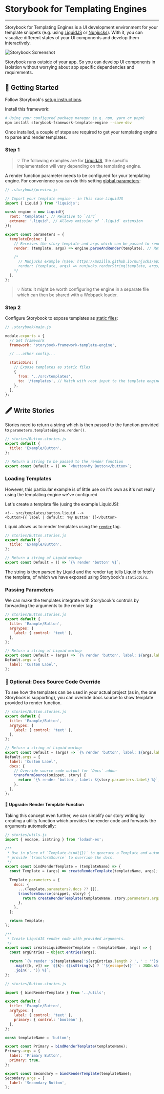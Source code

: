 # Storybook for Templating Engines

---

Storybook for Templating Engines is a UI development environment for your template snippets (e.g. using [LiquidJS](https://liquidjs.com/) or [Nunjucks](https://mozilla.github.io/nunjucks/)).
With it, you can visualize different states of your UI components and develop them interactively.

![Storybook Screenshot](https://github.com/storybookjs/storybook/blob/main/media/storybook-intro.gif)

Storybook runs outside of your app.
So you can develop UI components in isolation without worrying about app specific dependencies and requirements.

## 🚀 Getting Started

Follow Storybook's [setup instructions](https://storybook.js.org/docs/html/get-started/install).

Install this framework:

```sh
# Using your configured package manager (e.g. npm, yarn or pnpm)
npm install storybook-framework-template-engine --save-dev
```

Once installed, a couple of steps are required to get your templating engine to parse and render templates.

### Step 1

> 💡 The following examples are for [LiquidJS](https://liquidjs.com/), the specific implementation will vary depending on the templating engine.

A render function parameter needs to be configured for your templating engine. For convenience you can do this setting [global parameters](https://storybook.js.org/docs/html/writing-stories/parameters#global-parameters):

```js
// .storybook/preview.js

// Import your template engine - in this case LiquidJS
import { Liquid } from 'liquidjs';

const engine = new Liquid({
  root: 'templates', // Relative to `/src`
  extname: '.liquid', // Allows omission of `.liquid` extension
});

export const parameters = {
  templateEngine: {
    // Receives the story template and args which can be passed to renderer
    render: (template, args) => engine.parseAndRender(template), // Returns Promise (async)

    /*
      // Nunjucks example (@see: https://mozilla.github.io/nunjucks/api.html#renderstring)
      render: (template, args) => nunjucks.renderString(template, args),
    */
  },
};
```

> 💡 Note: it might be worth configuring the engine in a separate file which can then be shared with a Webpack loader.

### Step 2

Configure Storybook to expose templates as [static files](https://storybook.js.org/docs/html/configure/images-and-assets#serving-static-files-via-storybook-configuration):

```js
// .storybook/main.js

module.exports = {
  // Set framework
  framework: 'storybook-framework-template-engine',

  // ...other config...

  staticDirs: [
    // Expose templates as static files
    {
      from: '../src/templates',
      to: '/templates', // Match with root input to the template engine
    },
  ],
};
```

## 🖋 Write Stories

Stories need to return a string which is then passed to the function provided to `parameters.templateEngine.render()`.

```js
// stories/Button.stories.js
export default {
  title: 'Example/Button',
};

// Return a string to be passed to the render function
export const Default = () => `<button>My Button</button>`;
```

### Loading Templates

However, this particular example is of little use on it's own as it's not really using the templating engine we've configured.

Let's create a template file (using the example LiquidJS):

```liquid
<!-- src/templates/button.liquid -->
<button>{{ label | default: 'My Button' }}</button>
```

Liquid allows us to render templates using the [`render`](https://liquidjs.com/tags/render.html) tag.

```js
// stories/Button.stories.js
export default {
  title: 'Example/Button',
};

// Return a string of Liquid markup
export const Default = () => `{% render 'button' %}`;
```

The string is then parsed by Liquid and the render tag tells Liquid to fetch the template, of which we have exposed using Storybook's `staticDirs`.

### Passing Parameters

We can make the templates integrate with Storybook's controls by forwarding the arguments to the render tag:

```js
// stories/Button.stories.js
export default {
  title: 'Example/Button',
  argTypes: {
    label: { control: 'text' },
  },
};

// Return a string of Liquid markup
export const Default = (args) => `{% render 'button', label: ${args.label} %}`;
Default.args = {
  label: 'Custom Label',
};
```

### 💪 Optional: Docs Source Code Override

To see how the templates can be used in your actual project (as in, the one Storybook is supporting), you can override docs source to show template provided to render function.

```js
// stories/Button.stories.js
export default {
  title: 'Example/Button',
  argTypes: {
    label: { control: 'text' },
  },
};

// Return a string of Liquid markup
export const Default = (args) => `{% render 'button', label: ${args.label} %}`;
Default.args = {
  label: 'Custom Label',
  docs: {
    // Override source code output for `Docs` addon
    transformSource(snippet, story) {
      return `{% render 'button', label: ${story.parameters.label} %}`;
    },
  },
};
```

#### 🦾 Upgrade: Render Template Function

Taking this concept even further, we can simplify our story writing by creating a utility function which provides the render code and forwards the arguments automatically:

```js
// stories/utils.js
import { escape, isString } from 'lodash-es';

/**
 * Use in place of `Template.bind({})` to generate a Template and automatically
 * provide `transformSource` to override the docs.
 */
export const bindRenderTemplate = (templateName) => {
  const Template = (args) => createRenderTemplate(templateName, args);

  Template.parameters = {
    docs: {
      ...(Template.parameters?.docs ?? {}),
      transformSource(snippet, story) {
        return createRenderTemplate(templateName, story.parameters.args);
      },
    },
  };

  return Template;
};

/**
 * Create LiquidJS render code with provided arguments.
 */
export const createLiquidRenderTemplate = (templateName, args) => {
  const argEntries = Object.entries(args);

  return `{% render '${templateName}'${argEntries.length ? ', ' : ''}${argEntries
    .map(([k, v]) => `${k}: ${isString(v) ? `'${escape(v)}'` : JSON.stringify(v)}`)
    .join(', ')} %}`;
};
```

```js
// stories/Button.stories.js

import { bindRenderTemplate } from '../utils';

export default {
  title: 'Example/Button',
  argTypes: {
    label: { control: 'text' },
    primary: { control: 'boolean' },
  },
};

const templateName = 'button';

export const Primary = bindRenderTemplate(templateName);
Primary.args = {
  label: 'Primary Button',
  primary: true,
};

export const Secondary = bindRenderTemplate(templateName);
Secondary.args = {
  label: 'Secondary Button',
};
```
